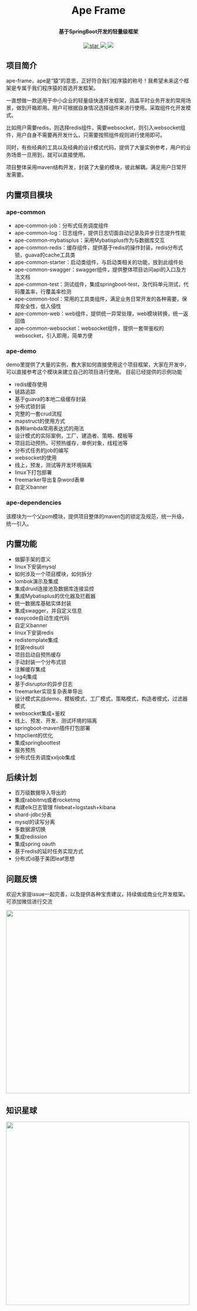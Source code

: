 <h1 align="center" style="margin: 30px 0 30px; font-weight: bold;">Ape Frame</h1>
<h4 align="center">基于SpringBoot开发的轻量级框架</h4>
<p align="center">
<a href='https://gitee.com/classicChickenWings/ape-frame/stargazers'>
<img src='https://gitee.com/classicChickenWings/ape-frame/badge/star.svg?theme=dark' alt='star'>
</a>
<a href="https://gitee.com/classicChickenWings/ape-frame">
<img src="https://img.shields.io/badge/version-v1.0-brightgreen.svg">
</a>
<a href="https://gitee.com/classicChickenWings/ape-frame">
<img src="https://img.shields.io/badge/微信-jingdianjichi-brightgreen.svg">
</a>
</p>

## 项目简介
ape-frame，ape是“猿”的意思，正好符合我们程序猿的称号！我希望未来这个框架是专属于我们程序猿的首选开发框架。

一直想做一款适用于中小企业的轻量级快速开发框架，涵盖平时业务开发的常用场景，做到开箱即用。用户可根据自身情况选择组件来进行使用。采取组件化开发模式。

比如用户需要redis，则选择redis组件，需要websocket，则引入websocket组件，用户自身不需要再开发什么，只需要按照组件规则进行使用即可。

同时，有些经典的工具以及经典的设计模式代码，提供了大量实例参考，用户的业务场景一旦用到，就可以直接使用。

项目整体采用maven结构开发，封装了大量的模块，彼此解耦。满足用户日常开发需要。

## 内置项目模块
### ape-common
* ape-common-job：分布式任务调度组件
* ape-common-log：日志组件，提供日志切面自动记录及异步日志提升性能
* ape-common-mybatisplus：采用Mybatisplus作为与数据库交互
* ape-common-redis：缓存组件，提供基于redis的操作封装，redis分布式锁，guava的cache工具类
* ape-common-starter：启动类组件，与启动类相关的功能，放到此组件处
* ape-common-swagger：swagger组件，提供整体项目访问api的入口及方法文档
* ape-common-test：测试组件，集成springboot-test，及代码单元测试，代码覆盖率，行覆盖率检测
* ape-common-tool：常用的工具类组件，满足业务日常开发的各种需要，保障安全性，低入侵性
* ape-common-web：web组件，提供统一异常处理，web模块转换，统一返回值
* ape-common-websocket：websocket组件，提供一套带鉴权的websocket，引入即用，简单方便
### ape-demo
demo里提供了大量的实例，教大家如何直接使用这个项目框架，大家在开发中，可以直接参考这个模块来建立自己的项目进行使用。
目前已经提供的示例功能
* redis缓存使用
* 链路追踪
* 基于guava的本地二级缓存封装
* 分布式锁封装
* 完整的一套crud流程
* mapstruct的使用方式
* 各种lambda常用表达式的用法
* 设计模式的实际案例，工厂、建造者、策略、模板等
* 项目启动预热，可预热缓存，单例对象，线程池等
* 分布式任务的job的编写
* websocket的使用
* 线上，预发，测试等开发环境隔离
* linux下打包部署
* freemarker导出复杂word表单
* 自定义banner
### ape-dependencies
该模块为一个父pom模块，提供项目整体的maven包的锁定及规范，统一升级，统一引入。

## 内置功能
* 做脚手架的意义
* linux下安装mysql
* 如何涉及一个项目模块，如何拆分
* lombok演示及集成
* 集成druid连接池及数据库连接监控
* 集成Mybatisplus的优化器及拦截器
* 统一数据库基础实体封装
* 集成swagger，并自定义信息
* easycode自动生成代码
* 自定义banner
* linux下安装redis
* redistemplate集成
* 封装redisutil
* 项目启动自预热缓存
* 手动封装一个分布式锁
* 注解缓存集成
* log4j集成
* 基于disruptor的异步日志
* freemarker实现复杂表单导出
* 设计模式实战demo，模板模式，工厂模式，策略模式，构造者模式，过滤器模式
* websocket集成+鉴权
* 线上、预发、开发、测试环境的隔离
* springboot-maven插件打包部署
* httpclient的优化
* 集成springboottest
* 服务预热
* 分布式任务调度xxljob集成

## 后续计划
* 百万级数据导入导出的 
* 集成rabbitmq或者rocketmq
* 构建elk日志管理 filebeat+logstash+kibana
* shard-jdbc分表
* mysql的读写分离
* 多数据源切换 
* 集成redission 
* 集成spring oauth
* 基于redis的延时任务实现方式 
* 分布式id基于美团leaf思想

## 问题反馈
欢迎大家提issue一起完善，以及提供各种宝贵建议，持续做成商业化开发框架。
可添加微信进行交流
<p>
<img height="500px" src="https://s3.bmp.ovh/imgs/2023/01/08/1c97491276151891.jpg">
</p>

## 知识星球
<p>
<img height="500px" src="https://s3.bmp.ovh/imgs/2023/01/08/bf031b68f8a91c66.jpg">
</p>
